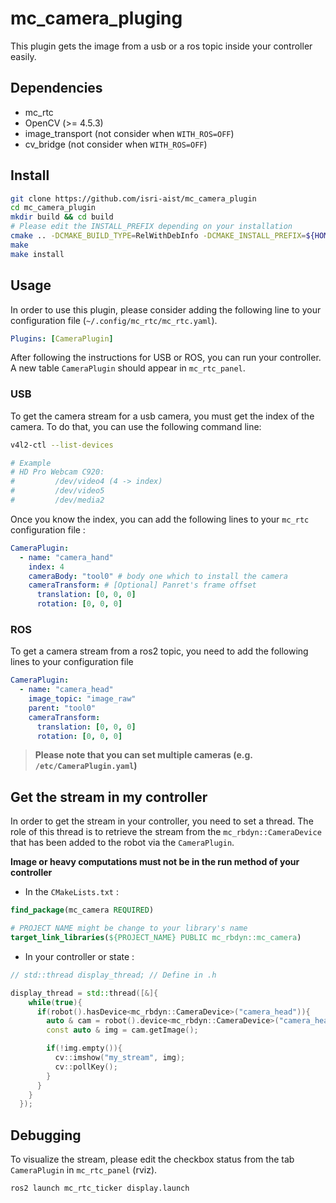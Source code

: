 # mc_camera_pluging

This plugin gets the image from a usb or a ros topic inside your controller easily.

## Dependencies

* mc_rtc
* OpenCV (>= 4.5.3)
* image_transport (not consider when `WITH_ROS=OFF`)
* cv_bridge (not consider when `WITH_ROS=OFF`)

## Install

```bash
git clone https://github.com/isri-aist/mc_camera_plugin
cd mc_camera_plugin
mkdir build && cd build
# Please edit the INSTALL_PREFIX depending on your installation
cmake .. -DCMAKE_BUILD_TYPE=RelWithDebInfo -DCMAKE_INSTALL_PREFIX=${HOME}/workspace/install #-DWITH_ROS=OFF
make
make install
```

## Usage

In order to use this plugin, please consider adding the following line to your configuration file (`~/.config/mc_rtc/mc_rtc.yaml`).

```yaml
Plugins: [CameraPlugin]
```

After following the instructions for USB or ROS, you can run your controller. A new table `CameraPlugin` should appear in `mc_rtc_panel`.

### USB

To get the camera stream for a usb camera, you must get the index of the camera. To do that, you can use the following command line:

```bash
v4l2-ctl --list-devices

# Example
# HD Pro Webcam C920:
#         /dev/video4 (4 -> index)
#         /dev/video5
#         /dev/media2
```

Once you know the index, you can add the following lines to your `mc_rtc` configuration file :

```yaml
CameraPlugin:
  - name: "camera_hand"
    index: 4
    cameraBody: "tool0" # body one which to install the camera
    cameraTransform: # [Optional] Panret's frame offset
      translation: [0, 0, 0]
      rotation: [0, 0, 0]
```

### ROS

To get a camera stream from a ros2 topic, you need to add the following lines to your configuration file

```yaml
CameraPlugin:
  - name: "camera_head"
    image_topic: "image_raw"
    parent: "tool0"
    cameraTransform:
      translation: [0, 0, 0]
      rotation: [0, 0, 0]
```

> **Please note that you can set multiple cameras (e.g. `/etc/CameraPlugin.yaml`)**

## Get the stream in my controller

In order to get the stream in your controller, you need to set a thread.
The role of this thread is to retrieve the stream from the `mc_rbdyn::CameraDevice` that has been added to the robot via the `CameraPlugin`.

**Image or heavy computations must not be in the run method of your controller**

* In the `CMakeLists.txt` :

```cmake
find_package(mc_camera REQUIRED)

# PROJECT NAME might be change to your library's name
target_link_libraries(${PROJECT_NAME} PUBLIC mc_rbdyn::mc_camera)
```

* In your controller or state :

```cpp
// std::thread display_thread; // Define in .h

display_thread = std::thread([&]{
    while(true){
      if(robot().hasDevice<mc_rbdyn::CameraDevice>("camera_head")){
        auto & cam = robot().device<mc_rbdyn::CameraDevice>("camera_head");
        const auto & img = cam.getImage();

        if(!img.empty()){
          cv::imshow("my_stream", img);
          cv::pollKey();
        }
      }
    }
  });
```

## Debugging

To visualize the stream, please edit the checkbox status from the tab `CameraPlugin` in `mc_rtc_panel` (rviz).

```bash
ros2 launch mc_rtc_ticker display.launch
```
